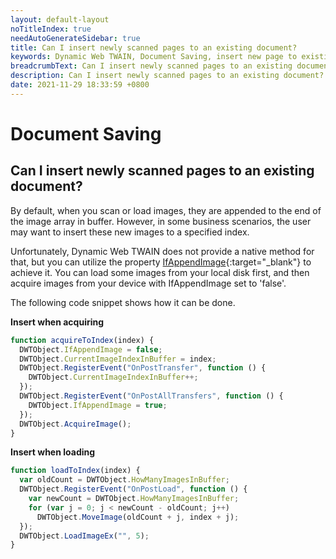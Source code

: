 ```yaml
---
layout: default-layout
noTitleIndex: true
needAutoGenerateSidebar: true
title: Can I insert newly scanned pages to an existing document?
keywords: Dynamic Web TWAIN, Document Saving, insert new page to existing document
breadcrumbText: Can I insert newly scanned pages to an existing document?
description: Can I insert newly scanned pages to an existing document?
date: 2021-11-29 18:33:59 +0800
---
```


# Document Saving

## Can I insert newly scanned pages to an existing document?

By default, when you scan or load images, they are appended to the end of the image array in buffer. However, in some business scenarios, the user may want to insert these new images to a specified index.  

Unfortunately, Dynamic Web TWAIN does not provide a native method for that, but you can utilize the property [IfAppendImage](/_articles/info/api/WebTwain_Acquire.md#ifappendimage){:target="_blank"} to achieve it. You can load some images from your local disk first, and then acquire images from your device with IfAppendImage set to 'false'. 

The following code snippet shows how it can be done.

<strong>Insert when acquiring</strong>

```javascript
function acquireToIndex(index) {
  DWTObject.IfAppendImage = false;
  DWTObject.CurrentImageIndexInBuffer = index;
  DWTObject.RegisterEvent("OnPostTransfer", function () {
    DWTObject.CurrentImageIndexInBuffer++;
  });
  DWTObject.RegisterEvent("OnPostAllTransfers", function () {
    DWTObject.IfAppendImage = true;
  });
  DWTObject.AcquireImage();
}
```

<strong>Insert when loading</strong>

```javascript
function loadToIndex(index) {
  var oldCount = DWTObject.HowManyImagesInBuffer;
  DWTObject.RegisterEvent("OnPostLoad", function () {
    var newCount = DWTObject.HowManyImagesInBuffer;
    for (var j = 0; j < newCount - oldCount; j++)
      DWTObject.MoveImage(oldCount + j, index + j);
  });
  DWTObject.LoadImageEx("", 5);
}
```
